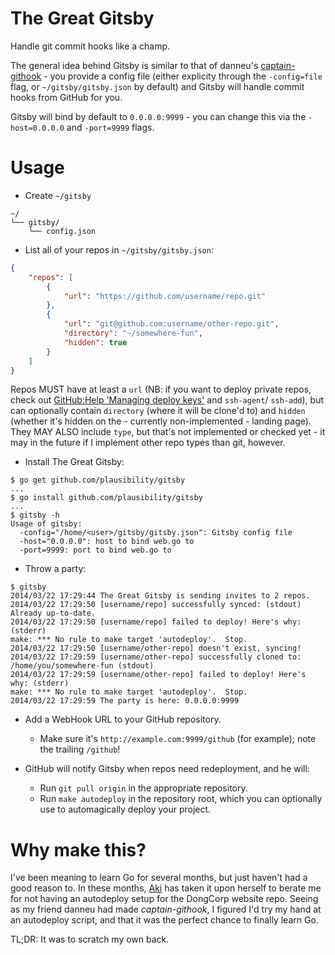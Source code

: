 The Great Gitsby
================

[deploy]: https://help.github.com/articles/managing-deploy-keys#deploy-keys

Handle git commit hooks like a champ.

The general idea behind Gitsby is similar to that of danneu's
[captain-githook](https://github.com/danneu/captain-githook) - you provide a
config file (either explicity through the `-config=file` flag, or
`~/gitsby/gitsby.json` by default) and Gitsby will handle commit hooks from
GitHub for you.

Gitsby will bind by default to `0.0.0.0:9999` - you can change this via the
`-host=0.0.0.0` and `-port=9999` flags.

# Usage

* Create `~/gitsby`

```
~/
└── gitsby/
    └── config.json
```

* List all of your repos in `~/gitsby/gitsby.json`:

```json
{
	"repos": [
		{
			"url": "https://github.com/username/repo.git"
		},
		{
			"url": "git@github.com:username/other-repo.git",
			"directory": "~/somewhere-fun",
			"hidden": true
		}
	]
}
```

Repos MUST have at least a `url` (NB: if you want to deploy private repos,
check out [GitHub:Help 'Managing deploy keys'][deploy] and `ssh-agent`/
`ssh-add`), but can optionally contain `directory` (where it will be clone'd
to) and `hidden` (whether it's hidden on the - currently non-implemented -
landing page).
They MAY ALSO include `type`, but that's not implemented or checked yet - it may
in the future if I implement other repo types than git, however.

* Install The Great Gitsby:

```
$ go get github.com/plausibility/gitsby
...
$ go install github.com/plausibility/gitsby
...
$ gitsby -h
Usage of gitsby:
  -config="/home/<user>/gitsby/gitsby.json": Gitsby config file
  -host="0.0.0.0": host to bind web.go to
  -port=9999: port to bind web.go to
```

* Throw a party:

```
$ gitsby
2014/03/22 17:29:44 The Great Gitsby is sending invites to 2 repos.
2014/03/22 17:29:50 [username/repo] successfully synced: (stdout)
Already up-to-date.
2014/03/22 17:29:50 [username/repo] failed to deploy! Here's why: (stderr)
make: *** No rule to make target 'autodeploy'.  Stop.
2014/03/22 17:29:50 [username/other-repo] doesn't exist, syncing!
2014/03/22 17:29:59 [username/other-repo] successfully cloned to: /home/you/somewhere-fun (stdout)
2014/03/22 17:29:59 [username/other-repo] failed to deploy! Here's why: (stderr)
make: *** No rule to make target 'autodeploy'.  Stop.
2014/03/22 17:29:59 The party is here: 0.0.0.0:9999
```

* Add a WebHook URL to your GitHub repository.

	* Make sure it's `http://example.com:9999/github` (for example); note the
	trailing `/github`!

* GitHub will notify Gitsby when repos need redeployment, and he will:

	* Run `git pull origin` in the appropriate repository.
	* Run `make autodeploy` in the repository root, which you can optionally
	use to automagically deploy your project.

# Why make this?

I've been meaning to learn Go for several months, but just haven't had a good
reason to. In these months, [Aki](https://github.com/aki--aki) has taken it
upon herself to berate me for not having an autodeploy setup for the DongCorp
website repo. Seeing as my friend danneu had made _captain-githook_, I figured
I'd try my hand at an autodeploy script, and that it was the perfect chance
to finally learn Go.

TL;DR: It was to scratch my own back.
